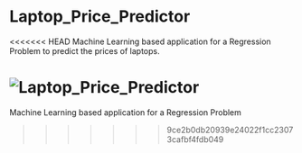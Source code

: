 # Laptop_Price_Predictor
<<<<<<< HEAD
Machine Learning based application for a Regression Problem to predict the prices of laptops.

<!-- Add image -->
![Laptop_Price_Predictor](./website/static/UI_of_laptop_price_predictor_app.png)
=======
Machine Learning based application for a Regression Problem

>>>>>>> 9ce2b0db20939e24022f1cc23073cafbf4fdb049
